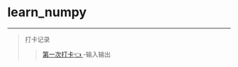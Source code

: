 # learn_numpy
-----
> 打卡记录
>> [第一次打卡:point_left:	](https://github.com/maxormin/learn_numpy/blob/main/task1.md "悬停显示")-输入输出
